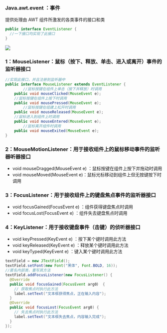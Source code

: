 ### Java.awt.event ：事件

提供处理由 AWT 组件所激发的各类事件的接口和类

```java
public interface EventListener {
  //一下接口均实现了此接口
}
```

![](https://github.com/likang315/Java-and-Middleware/blob/master/Java_note/8%EF%BC%9AGUI%EF%BC%8CEventListener/Photos/%E4%BA%8B%E4%BB%B6%E7%9B%91%E5%90%AC%E5%99%A8%E6%A8%A1%E5%9E%8B.png?raw=true)

### 1：MouseListener：鼠标（按下、释放、单击、进入或离开）事件的监听器接口 		

```java
//实现此接口，并且注册到监听器中
public interface MouseListener extends EventListener {
		//鼠标按键在组件上单击（按下并释放）时调用
    public void mouseClicked(MouseEvent e);
  	//鼠标按键在组件上按下时调用
    public void mousePressed(MouseEvent e);
		//鼠标按键在组建上松开时调用
    public void mouseReleased(MouseEvent e);
    //鼠标进入到组件上时调用
    public void mouseEntered(MouseEvent e);
		//鼠标离开组件时调用
    public void mouseExited(MouseEvent e);
}
```



### 2：MouseMotionListener：用于接收组件上的鼠标移动事件的监听器听器接口 		

- void mouseDragged(MouseEvent e)  ：鼠标按键在组件上按下并拖动时调用		
- void mouseMoved(MouseEvent e)：鼠标光标移动到组件上但无按键按下时调用               	

### 3：FocusListener：用于接收组件上的键盘焦点事件的监听器接口    		

- void focusGained(FocusEvent e) ：组件获得键盘焦点时调用      		
- void focusLost(FocusEvent e) ：组件失去键盘焦点时调用   	

### 4：KeyListener：用于接收键盘事件（击键）的侦听器接口         	

- void keyPressed(KeyEvent e) ：按下某个键时调用此方法    		
- void keyReleased(KeyEvent e)  ：释放某个键时调用此方法 		
- void keyTyped(KeyEvent e) ：键入某个键时调用此方法

```java
textField = new JTextField(); 
textField.setFont(new Font("黑体", Font.BOLD, 16)); 	
//匿名内部类，重写其方法
textField.addFocusListener(new FocusListener() {
  @Override
  public void focusGained(FocusEvent arg0） {
  	// 获取焦点时执行此方法
  	label.setText("文本框获得焦点，正在输入内容");
  }
  @Override
  public void focusLost(FocusEvent arg0) {
  	// 失去焦点时执行此方法
  	label.setText("文本框失去焦点，内容输入完成");
  }
});
```





